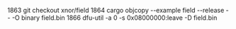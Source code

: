  1863  git checkout xnor/field 
 1864  cargo objcopy --example field --release -- -O binary field.bin
 1866  dfu-util -a 0 -s 0x08000000:leave -D field.bin
